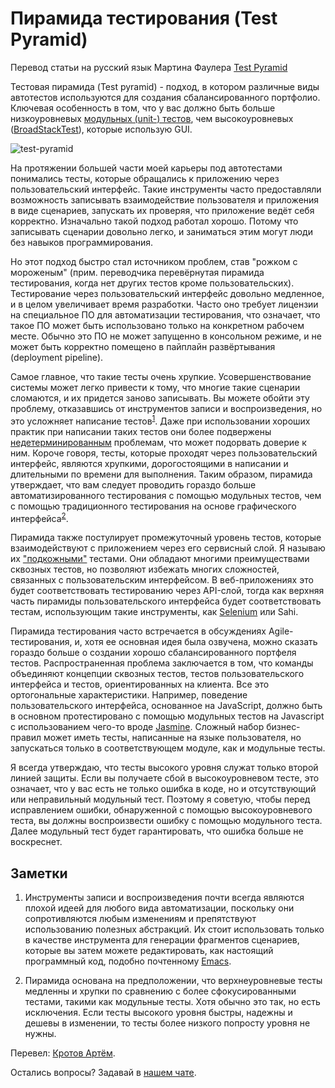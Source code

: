 # Пирамида тестирования (Test Pyramid)

Перевод статьи на русский язык Мартина Фаулера [Test Pyramid](https://martinfowler.com/bliki/TestPyramid.html)

Тестовая пирамида (Test pyramid) - подход, в котором различные виды автотестов используются для создания сбалансированного портфолио. Ключевая особенность в том, что у вас должно быть больше низкоуровневых [модульных (unit-) тестов](UnitTest.md), чем высокоуровневых ([BroadStackTest](BroadStackTest.md)), которые использую GUI.

![test-pyramid](https://martinfowler.com/bliki/images/testPyramid/test-pyramid.png)

На протяжении большей части моей карьеры под автотестами понимались тесты, которые обращались к приложению через пользовательский интерфейс. Такие инструменты часто предоставляли возможность записывать взаимодействие пользователя и приложения в виде сценариев, запускать их проверяя, что приложение ведёт себя корректно. Изначально такой подход работал хорошо. Потому что записывать сценарии довольно легко, и заниматься этим могут люди без навыков программирования.

Но этот подход быстро стал источником проблем, став "рожком с мороженым" (прим. переводчика перевёрнутая пирамида тестирования, когда нет других тестов кроме пользовательских). Тестирование через пользовательский интерфейс довольно медленное, и в целом увеличивает время разработки. Часто оно требует лицензии на специальное ПО для автоматизации тестирования, что означает, что такое ПО может быть использовано только на конкретном рабочем месте. Обычно это ПО не может запущенно в консольном режиме, и не может быть корректно помещено в пайплайн развёртывания (deployment pipeline).

Самое главное, что такие тесты очень хрупкие. Усовершенствование системы может легко привести к тому, что многие такие сценарии сломаются, и их придется заново записывать. Вы можете обойти эту проблему, отказавшись от инструментов записи и воспроизведения, но это усложняет написание тестов<sup>[1](#footnote-1)</sup>. Даже при использовании хороших практик при написании таких тестов они более подвержены [недетерминированным](https://martinfowler.com/articles/nonDeterminism.html) проблемам, что может подорвать доверие к ним. Короче говоря, тесты, которые проходят через пользовательский интерфейс, являются хрупкими, дорогостоящими в написании и длительными по времени для выполнения. Таким образом, пирамида утверждает, что вам следует проводить гораздо больше автоматизированного тестирования с помощью модульных тестов, чем с помощью традиционного тестирования на основе графического интерфейса<sup>[2](#footnote-2)</sup>.

Пирамида также постулирует промежуточный уровень тестов, которые взаимодействуют с приложением через его сервисный слой. Я называю их ["подкожными"](SubcutaneousTest.md) тестами. Они обладают многими преимуществами сквозных тестов, но позволяют избежать многих сложностей, связанных с пользовательским интерфейсом. В веб-приложениях это будет соответствовать тестированию через API-слой, тогда как верхняя часть пирамиды пользовательского интерфейса будет соответствовать тестам, использующим такие инструменты, как [Selenium](https://www.selenium.dev/) или Sahi.

Пирамида тестирования часто встречается в обсуждениях Agile-тестирования, и, хотя ее основная идея была озвучена, можно сказать гораздо больше о создании хорошо сбалансированного портфеля тестов. Распространенная проблема заключается в том, что команды объединяют концепции сквозных тестов, тестов пользовательского интерфейса и тестов, ориентированных на клиента. Все это ортогональные характеристики. Например, поведение пользовательского интерфейса, основанное на JavaScript, должно быть в основном протестировано с помощью модульных тестов на Javascript с использованием чего-то вроде [Jasmine](https://jasmine.github.io/). Сложный набор бизнес-правил может иметь тесты, написанные на языке пользователя, но запускаться только в соответствующем модуле, как и модульные тесты.

Я всегда утверждаю, что тесты высокого уровня служат только второй линией защиты. Если вы получаете сбой в высокоуровневом тесте, это означает, что у вас есть не только ошибка в коде, но и отсутствующий или неправильный модульный тест. Поэтому я советую, чтобы перед исправлением ошибки, обнаруженной с помощью высокоуровневого теста, вы должны воспроизвести ошибку с помощью модульного теста. Далее модульный тест будет гарантировать, что ошибка больше не воскреснет.

## Заметки

1. <a name="footnote-1"></a> Инструменты записи и воспроизведения почти всегда являются плохой идеей для любого вида автоматизации, поскольку они сопротивляются любым изменениям и препятствуют использованию полезных абстракций. Их стоит использовать только в качестве инструмента для генерации фрагментов сценариев, которые вы затем можете редактировать, как настоящий программный код, подобно почтенному [Emacs](http://www.gnu.org/software/emacs/manual/html_node/emacs/Save-Keyboard-Macro.html).

2. <a name="footnote-2"></a> Пирамида основана на предположении, что верхнеуровневые тесты медленны и хрупки по сравнению с более сфокусированными тестами, такими как модульные тесты. Хотя обычно это так, но есть исключения. Если тесты высокого уровня быстры, надежны и дешевы в изменении, то тесты более низкого попросту уровня не нужны.

Перевел: [Кротов Артём](https://fb.com/artem.v.krotov).

Остались вопросы? Задавай в [нашем чате](https://t.me/technicalexcellenceru).
